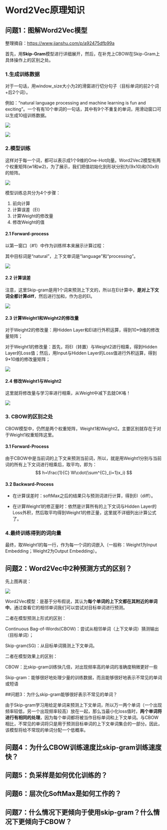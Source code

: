 # Word2Vec原理知识

## 问题1：图解Word2Vec模型

整理摘自：https://www.jianshu.com/p/a92475dfb99a

首先，用**Skip-Gram**模型进行详细展开，然后，在补充上CBOW在Skip-Gram上具体操作上的区别之处。

### 1.生成训练数据

对于一句话，用window_size大小为2的滑窗进行切分句子（目标单词的前2个词+后2个词）。

例如：“natural language processing and machine learning is fun and exciting”。一个有有10个单词的一句话，其中有9个不重复的单词，用滑动窗口可以生成10组训练数据。

![](https://raw.githubusercontent.com/anxiang1836/FigureBed/master/img/20200131214949.png)

![](https://raw.githubusercontent.com/anxiang1836/FigureBed/master/img/20200131214434.png)

### 2.模型训练

这样对于每一个词，都可以表示成1个9维的One-Hot向量。Word2Vec2模型有两个权重矩阵(w1和w2)，为了展示，我们把值初始化到形状分别为(9x10)和(10x9)的矩阵。

![](https://raw.githubusercontent.com/anxiang1836/FigureBed/master/img/20200131215227.png)

模型训练总共分为4个步骤：

1. 前向计算
2. 计算误差（EI）
3. 计算Weight的修改量
4. 修改Weight的值

#### 2.1 Forward-process

以第一窗口（#1）中作为训练样本来展示计算过程：

其中目标词是“natural”，上下文单词是“language”和“processing”。

![](https://raw.githubusercontent.com/anxiang1836/FigureBed/master/img/20200131215510.png)

#### 2.2 计算误差

注意，这里Skip-gram是用1个词来预测上下文的，所以在EI计算中，**是对上下文词全都计算diff**，然后进行加和，作为总的EI。

![](https://raw.githubusercontent.com/anxiang1836/FigureBed/master/img/20200131220320.png)



#### 2.3 计算Weight1和Weight2的修改量

对于Weight2的修改量：用Hidden Layer和EI进行外积运算，得到10*9维的修改量矩阵；

对于Weight1的修改量：首先，将EI（转置）与Weight2进行相乘，得到Hidden Layer的Loss值；然后，用Input与Hidden Layer的Loss值进行外积运算，得到9*10维的修改量矩阵；

![](https://raw.githubusercontent.com/anxiang1836/FigureBed/master/img/20200131220647.png)



#### 2.4 修改Weight1与Weight2

这里就将修改量与学习率进行相乘，从Weight中减下去就OK咯！

![](https://raw.githubusercontent.com/anxiang1836/FigureBed/master/img/20200131221829.png)

### 3. CBOW的区别之处

CBOW模型中，仍然是两个权重矩阵，Weight1和Weight2。主要区别就存在于对于Weight1权重矩阵这里。

#### 3.1 Forward-Process

由于CBOW中是当前词的上下文来预测当前词，所以，就是用Weight1分别与当前词的所有上下文词进行相乘后，取平均，即为：
$$
h=\frac{1}{C} W\cdot(\sum^{C}_{i=1}x_i)
$$

#### 3.2 Backward-Process

- 在计算误差时：softMax之后的结果只与预测词进行计算，得到EI（diff）。

- 在计算Weight1的修正量时：依然是计算所有的上下文词与Hidden Layer的Loss外积，然后取平均得到Weight1的修正量，这里就不详细列出计算公式了。

### 4.最终训练得到的词向量

最终，取Weight1的每一行，作为每一个词的词嵌入（一般称：Weight1为Input Embedding；Weight2为Output Embedding）。

## 问题2：Word2Vec中2种预测方式的区别？

先上图再说：

![](https://raw.githubusercontent.com/anxiang1836/FigureBed/master/img/20200131210802.png)

Word2Vec模型：是基于分布假说，其认为**每个单词的上下文都在其附近的单词中**。通过查看它的相邻单词我们可以尝试对目标单词进行预测。

二者在模型预测上形式的区别：

Continuous Bag-of-Words(CBOW)：尝试从相邻单词（上下文单词）猜测输出（目标单词）；

Skip-gram(SG)：从目标单词猜测上下文单词。

二者在模型效果上的区别：

CBOW：比skip-gram训练快几倍，对出现频率高的单词的准确度稍微更好一些

Skip-gram：能够很好地处理少量的训练数据，而且能够很好地表示不常见的单词或短语

##问题3：为什么skip-gram能够很好表示不常见的单词？

由于Skip-gram学习用给定单词来预测上下文单词，所以万一两个单词（一个出现频率较低，另一个出现频率较高）放在一起，那么当最小化loss值时，**两个单词将进行有相同的处理**，因为每个单词都将被当作目标单词和上下文单词。与CBOW相比，不常见的单词将只是用于预测目标单词的上下文单词集合的一部分。因此，该模型将给不常现的单词分配一个低概率。

## 问题4：为什么CBOW训练速度比skip-gram训练速度快？



## 问题5：负采样是如何优化训练的？



## 问题6：层次化SoftMax是如何工作的？



## 问题7：什么情况下更倾向于使用skip-gram？什么情况下更倾向于CBOW？



